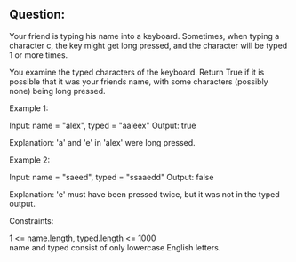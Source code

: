 ## Question:  

Your friend is typing his name into a keyboard. Sometimes, when typing a character c, the key might get long pressed, and the character will be typed 1 or more times.

You examine the typed characters of the keyboard. Return True if it is possible that it was your friends name, with some characters (possibly none) being long pressed.


Example 1:

Input: name = "alex", typed = "aaleex"
Output: true  

Explanation: 'a' and 'e' in 'alex' were long pressed.  

Example 2:

Input: name = "saeed", typed = "ssaaedd"
Output: false  

Explanation: 'e' must have been pressed twice, but it was not in the typed output.
 
Constraints:

1 <= name.length, typed.length <= 1000  
name and typed consist of only lowercase English letters.
